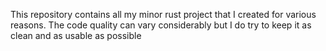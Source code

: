 This repository contains all my minor rust project that I created for various reasons. 
The code quality can vary considerably but I do try to keep it as clean and as usable as possible